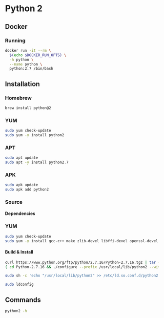 # Python 2

## Docker

### Running

```sh
docker run -it --rm \
  $(echo $DOCKER_RUN_OPTS) \
  -h python \
  --name python \
  python:2.7 /bin/bash
```

## Installation

### Homebrew

```sh
brew install python@2
```

### YUM

```sh
sudo yum check-update
sudo yum -y install python2
```

### APT

```sh
sudo apt update
sudo apt -y install python2.7
```

### APK

```sh
sudo apk update
sudo apk add python2
```

### Source

#### Dependencies

### YUM

```sh
sudo yum check-update
sudo yum -y install gcc-c++ make zlib-devel libffi-devel openssl-devel bzip2-devel readline-devel sqlite-devel
```

#### Build & Install

```sh
curl https://www.python.org/ftp/python/2.7.16/Python-2.7.16.tgz | tar -zx
( cd Python-2.7.16 && ./configure --prefix /usr/local/lib/python2 --with-threads --enable-shared && make && sudo make altinstall ) && rm -rf Python-2.7.16
```

```sh
sudo sh -c 'echo "/usr/local/lib/python2" >> /etc/ld.so.conf.d/python2.conf'
```

```sh
sudo ldconfig
```

## Commands

```sh
python2 -h
```
